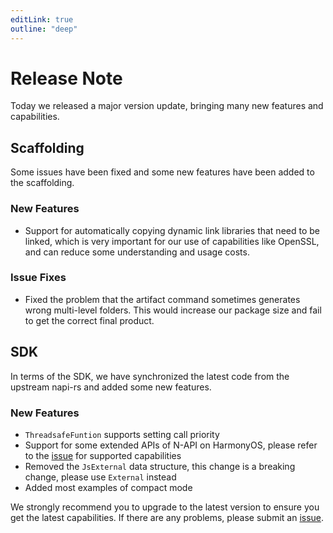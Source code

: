 ```yaml
---
editLink: true
outline: "deep"
---
```


# Release Note
Today we released a major version update, bringing many new features and capabilities.

## Scaffolding
Some issues have been fixed and some new features have been added to the scaffolding.

### New Features
- Support for automatically copying dynamic link libraries that need to be linked, which is very important for our use of capabilities like OpenSSL, and can reduce some understanding and usage costs.

### Issue Fixes
- Fixed the problem that the artifact command sometimes generates wrong multi-level folders. This would increase our package size and fail to get the correct final product.

## SDK
In terms of the SDK, we have synchronized the latest code from the upstream napi-rs and added some new features.

### New Features
- `ThreadsafeFuntion` supports setting call priority
- Support for some extended APIs of N-API on HarmonyOS, please refer to the [issue](https://github.com/ohos-rs/example/issues/15) for supported capabilities
- Removed the `JsExternal` data structure, this change is a breaking change, please use `External` instead
- Added most examples of compact mode


We strongly recommend you to upgrade to the latest version to ensure you get the latest capabilities. If there are any problems, please submit an [issue](https://github.com/ohos-rs/ohos-rs/issues).

